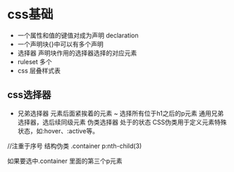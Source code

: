 # css基础

- 一个属性和值的键值对成为声明 declaration
- 一个声明块{}中可以有多个声明
- 选择器 声明块作用的选择器选择的对应元素
- ruleset  多个
- css 层叠样式表



## css选择器
+ 兄弟选择器  元素后面紧挨着的元素
~ 选择所有位于h1之后的p元素
  通用兄弟选择器，选后续同级元素
伪类选择器  处于的状态
CSS伪类用于定义元素特殊状态，如:hover、:active等。

//注重于序号
结构伪类
.container p:nth-child(3)


如果要选中.container 里面的第三个p元素
